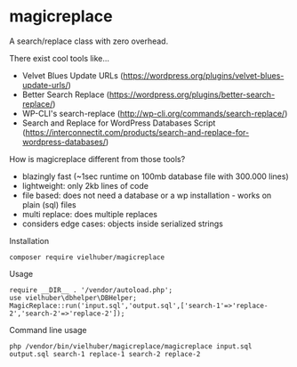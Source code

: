 # magicreplace
A search/replace class with zero overhead.

There exist cool tools like...

* Velvet Blues Update URLs (https://wordpress.org/plugins/velvet-blues-update-urls/)
* Better Search Replace (https://wordpress.org/plugins/better-search-replace/)
* WP-CLI's search-replace (http://wp-cli.org/commands/search-replace/)
* Search and Replace for WordPress Databases Script (https://interconnectit.com/products/search-and-replace-for-wordpress-databases/)

How is magicreplace different from those tools?

* blazingly fast (~1sec runtime on 100mb database file with 300.000 lines)
* lightweight: only 2kb lines of code
* file based: does not need a database or a wp installation - works on plain (sql) files
* multi replace: does multiple replaces
* considers edge cases: objects inside serialized strings

Installation 

    composer require vielhuber/magicreplace
    
Usage

    require __DIR__ . '/vendor/autoload.php';
    use vielhuber\dbhelper\DBHelper;
    MagicReplace::run('input.sql','output.sql',['search-1'=>'replace-2','search-2'=>'replace-2']);

Command line usage

    php /vendor/bin/vielhuber/magicreplace/magicreplace input.sql output.sql search-1 replace-1 search-2 replace-2
